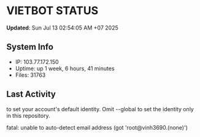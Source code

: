 # VIETBOT STATUS
**Updated**: Sun Jul 13 02:54:05 AM +07 2025

## System Info
- IP: 103.77.172.150
- Uptime: up 1 week, 6 hours, 41 minutes
- Files: 31763

## Last Activity

to set your account's default identity.
Omit --global to set the identity only in this repository.

fatal: unable to auto-detect email address (got 'root@vinh3690.(none)')
